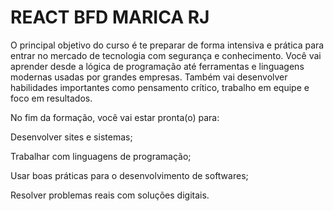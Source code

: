 # REACT BFD MARICA RJ

O principal objetivo do curso é te preparar de forma intensiva e prática para entrar no mercado de tecnologia com segurança e conhecimento.
Você vai aprender desde a lógica de programação até ferramentas e linguagens modernas usadas por grandes empresas. Também vai desenvolver habilidades importantes como pensamento crítico, trabalho em equipe e foco em resultados.

No fim da formação, você vai estar pronta(o) para:

Desenvolver sites e sistemas;
 
Trabalhar com linguagens de programação;
 
Usar boas práticas para o desenvolvimento de softwares;
 
Resolver problemas reais com soluções digitais.